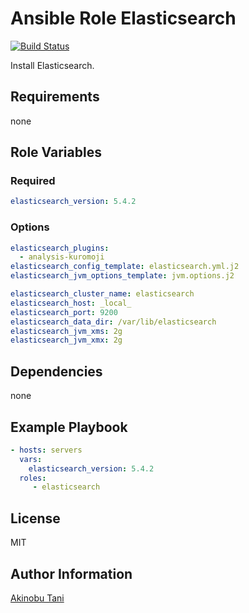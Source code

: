 Ansible Role Elasticsearch
=========
[![Build Status](https://travis-ci.org/akinobu-tani/ansible-role-elasticsearch.svg?branch=master)](https://travis-ci.org/akinobu-tani/ansible-role-elasticsearch)

Install Elasticsearch.

Requirements
------------

none

Role Variables
--------------

### Required

``` yaml
elasticsearch_version: 5.4.2
```

### Options

``` yaml
elasticsearch_plugins:
  - analysis-kuromoji
elasticsearch_config_template: elasticsearch.yml.j2
elasticsearch_jvm_options_template: jvm.options.j2

elasticsearch_cluster_name: elasticsearch
elasticsearch_host: _local_
elasticsearch_port: 9200
elasticsearch_data_dir: /var/lib/elasticsearch
elasticsearch_jvm_xms: 2g
elasticsearch_jvm_xmx: 2g
```

Dependencies
------------

none

Example Playbook
----------------

``` yaml
- hosts: servers
  vars:
    elasticsearch_version: 5.4.2
  roles:
     - elasticsearch
```


License
-------

MIT

Author Information
------------------

[Akinobu Tani](http://github.com/akinobu-tani)
